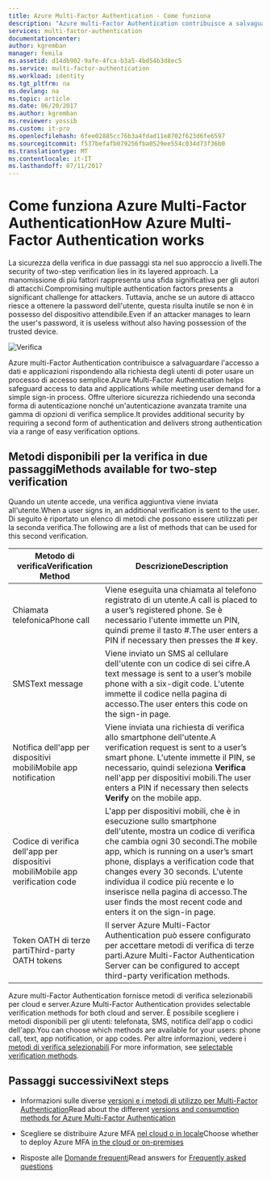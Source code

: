 ```yaml
---
title: Azure Multi-Factor Authentication - Come funziona
description: "Azure multi-Factor Authentication contribuisce a salvaguardare l'accesso a dati e applicazioni rispondendo alla richiesta degli utenti di poter usare un processo di accesso semplice. Offre ulteriore sicurezza richiedendo una seconda forma di autenticazione nonché un'autenticazione avanzata tramite una gamma di opzioni di verifica semplice."
services: multi-factor-authentication
documentationcenter: 
author: kgremban
manager: femila
ms.assetid: d14db902-9afe-4fca-b3a5-4bd54b3d8ec5
ms.service: multi-factor-authentication
ms.workload: identity
ms.tgt_pltfrm: na
ms.devlang: na
ms.topic: article
ms.date: 06/20/2017
ms.author: kgremban
ms.reviewer: yossib
ms.custom: it-pro
ms.openlocfilehash: 6fee02885cc76b3a4fdad11e8702f623d6fe6597
ms.sourcegitcommit: f537befafb079256fba0529ee554c034d73f36b0
ms.translationtype: MT
ms.contentlocale: it-IT
ms.lasthandoff: 07/11/2017
---
```

# <a name="how-azure-multi-factor-authentication-works"></a><span data-ttu-id="9bd73-104">Come funziona Azure Multi-Factor Authentication</span><span class="sxs-lookup"><span data-stu-id="9bd73-104">How Azure Multi-Factor Authentication works</span></span>
<span data-ttu-id="9bd73-105">La sicurezza della verifica in due passaggi sta nel suo approccio a livelli.</span><span class="sxs-lookup"><span data-stu-id="9bd73-105">The security of two-step verification lies in its layered approach.</span></span> <span data-ttu-id="9bd73-106">La manomissione di più fattori rappresenta una sfida significativa per gli autori di attacchi.</span><span class="sxs-lookup"><span data-stu-id="9bd73-106">Compromising multiple authentication factors presents a significant challenge for attackers.</span></span> <span data-ttu-id="9bd73-107">Tuttavia, anche se un autore di attacco riesce a ottenere la password dell'utente, questa risulta inutile se non è in possesso del dispositivo attendibile.</span><span class="sxs-lookup"><span data-stu-id="9bd73-107">Even if an attacker manages to learn the user's password, it is useless without also having possession of the trusted device.</span></span> 

![Verifica](./media/multi-factor-authentication-how-it-works/howitworks.png)

<span data-ttu-id="9bd73-109">Azure multi-Factor Authentication contribuisce a salvaguardare l'accesso a dati e applicazioni rispondendo alla richiesta degli utenti di poter usare un processo di accesso semplice.</span><span class="sxs-lookup"><span data-stu-id="9bd73-109">Azure Multi-Factor Authentication helps safeguard access to data and applications while meeting user demand for a simple sign-in process.</span></span>  <span data-ttu-id="9bd73-110">Offre ulteriore sicurezza richiedendo una seconda forma di autenticazione nonché un'autenticazione avanzata tramite una gamma di opzioni di verifica semplice.</span><span class="sxs-lookup"><span data-stu-id="9bd73-110">It provides additional security by requiring a second form of authentication and delivers strong authentication via a range of easy verification options.</span></span>


## <a name="methods-available-for-two-step-verification"></a><span data-ttu-id="9bd73-111">Metodi disponibili per la verifica in due passaggi</span><span class="sxs-lookup"><span data-stu-id="9bd73-111">Methods available for two-step verification</span></span>
<span data-ttu-id="9bd73-112">Quando un utente accede, una verifica aggiuntiva viene inviata all'utente.</span><span class="sxs-lookup"><span data-stu-id="9bd73-112">When a user signs in, an additional verification is sent to the user.</span></span>  <span data-ttu-id="9bd73-113">Di seguito è riportato un elenco di metodi che possono essere utilizzati per la seconda verifica.</span><span class="sxs-lookup"><span data-stu-id="9bd73-113">The following are a list of methods that can be used for this second verification.</span></span>

| <span data-ttu-id="9bd73-114">Metodo di verifica</span><span class="sxs-lookup"><span data-stu-id="9bd73-114">Verification Method</span></span> | <span data-ttu-id="9bd73-115">Descrizione</span><span class="sxs-lookup"><span data-stu-id="9bd73-115">Description</span></span> |
| --- | --- |
| <span data-ttu-id="9bd73-116">Chiamata telefonica</span><span class="sxs-lookup"><span data-stu-id="9bd73-116">Phone call</span></span> |<span data-ttu-id="9bd73-117">Viene eseguita una chiamata al telefono registrato di un utente.</span><span class="sxs-lookup"><span data-stu-id="9bd73-117">A call is placed to a user’s registered phone.</span></span> <span data-ttu-id="9bd73-118">Se è necessario l'utente immette un PIN, quindi preme il tasto #.</span><span class="sxs-lookup"><span data-stu-id="9bd73-118">The user enters a PIN if necessary then presses the # key.</span></span> |
| <span data-ttu-id="9bd73-119">SMS</span><span class="sxs-lookup"><span data-stu-id="9bd73-119">Text message</span></span> |<span data-ttu-id="9bd73-120">Viene inviato un SMS al cellulare dell'utente con un codice di sei cifre.</span><span class="sxs-lookup"><span data-stu-id="9bd73-120">A text message is sent to a user’s mobile phone with a six-digit code.</span></span> <span data-ttu-id="9bd73-121">L'utente immette il codice nella pagina di accesso.</span><span class="sxs-lookup"><span data-stu-id="9bd73-121">The user enters this code on the sign-in page.</span></span> |
| <span data-ttu-id="9bd73-122">Notifica dell'app per dispositivi mobili</span><span class="sxs-lookup"><span data-stu-id="9bd73-122">Mobile app notification</span></span> |<span data-ttu-id="9bd73-123">Viene inviata una richiesta di verifica allo smartphone dell'utente.</span><span class="sxs-lookup"><span data-stu-id="9bd73-123">A verification request is sent to a user’s smart phone.</span></span> <span data-ttu-id="9bd73-124">L'utente immette il PIN, se necessario, quindi seleziona **Verifica** nell'app per dispositivi mobili.</span><span class="sxs-lookup"><span data-stu-id="9bd73-124">The user enters a PIN if necessary then selects **Verify** on the mobile app.</span></span> |
| <span data-ttu-id="9bd73-125">Codice di verifica dell'app per dispositivi mobili</span><span class="sxs-lookup"><span data-stu-id="9bd73-125">Mobile app verification code</span></span> |<span data-ttu-id="9bd73-126">L'app per dispositivi mobili, che è in esecuzione sullo smartphone dell'utente, mostra un codice di verifica che cambia ogni 30 secondi.</span><span class="sxs-lookup"><span data-stu-id="9bd73-126">The mobile app, which is running on a user’s smart phone, displays a verification code that changes every 30 seconds.</span></span> <span data-ttu-id="9bd73-127">L'utente individua il codice più recente e lo inserisce nella pagina di accesso.</span><span class="sxs-lookup"><span data-stu-id="9bd73-127">The user finds the most recent code and enters it on the sign-in page.</span></span> |
| <span data-ttu-id="9bd73-128">Token OATH di terze parti</span><span class="sxs-lookup"><span data-stu-id="9bd73-128">Third-party OATH tokens</span></span> | <span data-ttu-id="9bd73-129">Il server Azure Multi-Factor Authentication può essere configurato per accettare metodi di verifica di terze parti.</span><span class="sxs-lookup"><span data-stu-id="9bd73-129">Azure Multi-Factor Authentication Server can be configured to accept third-party verification methods.</span></span> |

<span data-ttu-id="9bd73-130">Azure multi-Factor Authentication fornisce metodi di verifica selezionabili per cloud e server.</span><span class="sxs-lookup"><span data-stu-id="9bd73-130">Azure Multi-Factor Authentication provides selectable verification methods for both cloud and server.</span></span> <span data-ttu-id="9bd73-131">È possibile scegliere i metodi disponibili per gli utenti: telefonata, SMS, notifica dell'app o codici dell'app.</span><span class="sxs-lookup"><span data-stu-id="9bd73-131">You can choose which methods are available for your users: phone call, text, app notification, or app codes.</span></span> <span data-ttu-id="9bd73-132">Per altre informazioni, vedere i [metodi di verifica selezionabili](multi-factor-authentication-whats-next.md#selectable-verification-methods).</span><span class="sxs-lookup"><span data-stu-id="9bd73-132">For more information, see [selectable verification methods](multi-factor-authentication-whats-next.md#selectable-verification-methods).</span></span>

## <a name="next-steps"></a><span data-ttu-id="9bd73-133">Passaggi successivi</span><span class="sxs-lookup"><span data-stu-id="9bd73-133">Next steps</span></span>

- <span data-ttu-id="9bd73-134">Informazioni sulle diverse [versioni e i metodi di utilizzo per Multi-Factor Authentication](multi-factor-authentication-versions-plans.md)</span><span class="sxs-lookup"><span data-stu-id="9bd73-134">Read about the different [versions and consumption methods for Azure Multi-Factor Authentication](multi-factor-authentication-versions-plans.md)</span></span>

- <span data-ttu-id="9bd73-135">Scegliere se distribuire Azure MFA [nel cloud o in locale](multi-factor-authentication-get-started.md)</span><span class="sxs-lookup"><span data-stu-id="9bd73-135">Choose whether to deploy Azure MFA [in the cloud or on-premises](multi-factor-authentication-get-started.md)</span></span>

- <span data-ttu-id="9bd73-136">Risposte alle [Domande frequenti](multi-factor-authentication-faq.md)</span><span class="sxs-lookup"><span data-stu-id="9bd73-136">Read answers for [Frequently asked questions](multi-factor-authentication-faq.md)</span></span>